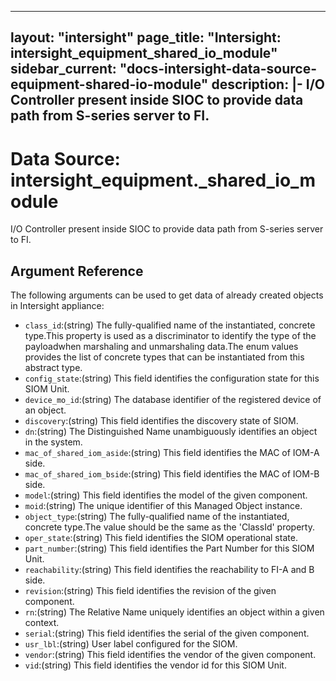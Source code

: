 
---
layout: "intersight"
page_title: "Intersight: intersight_equipment_shared_io_module"
sidebar_current: "docs-intersight-data-source-equipment-shared-io-module"
description: |-
I/O Controller present inside SIOC to provide data path from S-series server to FI.
---

# Data Source: intersight_equipment._shared_io_module
I/O Controller present inside SIOC to provide data path from S-series server to FI.
## Argument Reference
The following arguments can be used to get data of already created objects in Intersight appliance:
* `class_id`:(string) The fully-qualified name of the instantiated, concrete type.This property is used as a discriminator to identify the type of the payloadwhen marshaling and unmarshaling data.The enum values provides the list of concrete types that can be instantiated from this abstract type. 
* `config_state`:(string) This field identifies the configuration state for this SIOM Unit. 
* `device_mo_id`:(string) The database identifier of the registered device of an object. 
* `discovery`:(string) This field identifies the discovery state of SIOM. 
* `dn`:(string) The Distinguished Name unambiguously identifies an object in the system. 
* `mac_of_shared_iom_aside`:(string) This field identifies the MAC of IOM-A side. 
* `mac_of_shared_iom_bside`:(string) This field identifies the MAC of IOM-B side. 
* `model`:(string) This field identifies the model of the given component. 
* `moid`:(string) The unique identifier of this Managed Object instance. 
* `object_type`:(string) The fully-qualified name of the instantiated, concrete type.The value should be the same as the 'ClassId' property. 
* `oper_state`:(string) This field identifies the SIOM operational state. 
* `part_number`:(string) This field identifies the Part Number for this SIOM Unit. 
* `reachability`:(string) This field identifies the reachability to FI-A and B side. 
* `revision`:(string) This field identifies the revision of the given component. 
* `rn`:(string) The Relative Name uniquely identifies an object within a given context. 
* `serial`:(string) This field identifies the serial of the given component. 
* `usr_lbl`:(string) User label configured for the SIOM. 
* `vendor`:(string) This field identifies the vendor of the given component. 
* `vid`:(string) This field identifies the vendor id for this SIOM Unit. 
